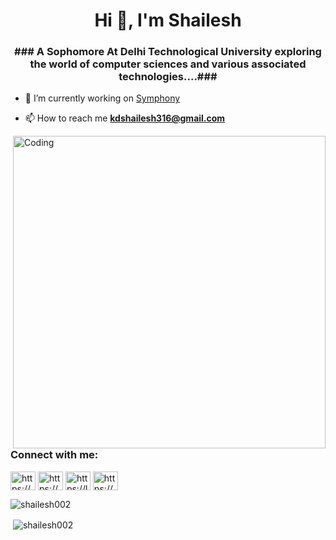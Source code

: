 
<h1 align="center">Hi 👋, I'm Shailesh</h1>
<h3 align="center">### A Sophomore At Delhi Technological University exploring the world of computer sciences and various associated technologies....###</h3>

- 🔭 I’m currently working on [Symphony](https://github.com/Shailesh002/Symphony---Music-Streaming-Website-)

- 📫 How to reach me **kdshailesh316@gmail.com**
<img align="right" alt="Coding" width="500" src="https://media4.giphy.com/media/qgQUggAC3Pfv687qPC/giphy.gif">

<h3 align="left">Connect with me:</h3>
<p align="left">
<a href="https://www.linkedin.com/in/shailesh-8a3571200/" target="blank"><img align="center" src="https://raw.githubusercontent.com/rahuldkjain/github-profile-readme-generator/master/src/images/icons/Social/linked-in-alt.svg" alt="https://www.linkedin.com/in/shailesh-8a3571200/" height="30" width="40" /></a>
<a href="https://www.instagram.com/kdshailesh316/" target="blank"><img align="center" src="https://raw.githubusercontent.com/rahuldkjain/github-profile-readme-generator/master/src/images/icons/Social/instagram.svg" alt="https://www.instagram.com/kdshailesh316/?hl=en" height="30" width="40" /></a>
<a href="https://leetcode.com/Shailesh0302/" target="blank"><img align="center" src="https://raw.githubusercontent.com/rahuldkjain/github-profile-readme-generator/master/src/images/icons/Social/leet-code.svg" alt="https://leetcode.com/shailesh0302/" height="30" width="40" /></a>
<a href="https://auth.geeksforgeeks.org/user/https://auth.geeksforgeeks.org/user/kdshailesh316/profile" target="blank"><img align="center" src="https://raw.githubusercontent.com/rahuldkjain/github-profile-readme-generator/master/src/images/icons/Social/geeks-for-geeks.svg" alt="https://auth.geeksforgeeks.org/user/kdshailesh316/profile" height="30" width="40" /></a>
</p>
<p><img align="center" src="https://github-readme-stats.vercel.app/api/top-langs?username=shailesh002&show_icons=true&locale=en&layout=compact" alt="shailesh002" /></p>
<p>&nbsp;<img align="center" src="https://github-readme-stats.vercel.app/api?username=shailesh002&show_icons=true&locale=en" alt="shailesh002" /></p>
